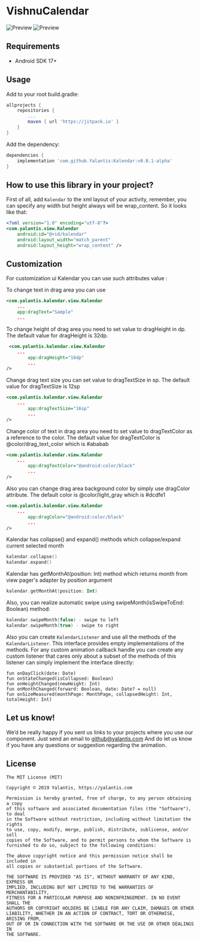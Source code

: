 # VishnuCalendar

![Preview](https://github.com/Yalantis/VishnuCalendar/blob/develop/demo_collapse_expand.gif)
![Preview](https://github.com/Yalantis/VishnuCalendar/blob/develop/demo_swipe.gif)

## Requirements
- Android SDK 17+

## Usage

Add to your root build.gradle:
```Groovy
allprojects {
	repositories {
		...
		maven { url 'https://jitpack.io' }
	}
}
```

Add the dependency:
```Groovy
dependencies {
	implementation 'com.github.Yalantis:Kalendar:v0.0.1-alpha'
}
```

## How to use this library in your project?

First of all, add `Kalendar` to the xml layout of your activity, remember, you can specify any width but height always will be wrap_content. So it looks like that:

```xml
<?xml version="1.0" encoding="utf-8"?>
<com.yalantis.view.Kalendar
	android:id="@+id/kalendar"
	android:layout_width="match_parent"
	android:layout_height="wrap_content" />
```

## Customization

For customization ui Kalendar you can use such attributes value :

To change text in drag area you can use
```xml
<com.yalantis.kalendar.view.Kalendar
	...
	app:dragText="Sample"
	...
```

To change height of drag area you need to set value to dragHeight in dp. The default value for dragHeight is 32dp.
```xml
 <com.yalantis.kalendar.view.Kalendar
 	...	
        app:dragHeight="16dp" 
        ...
/>
```
Change drag text size you can set value to dragTextSize in sp. The default value for dragTextSize is 12sp
```xml
<com.yalantis.kalendar.view.Kalendar
 	...	
        app:dragTextSize="16sp" 
        ...
/>
```

Change color of text in drag area you need to set value to dragTextColor as a reference to the color. The default value for dragTextColor is @color/drag_text_color which is #ababab
```xml
<com.yalantis.kalendar.view.Kalendar
 	...	
        app:dragTextColor="@android:color/black" 
        ...
/>
```

Also you can change drag area background color by simply use dragColor attribute. The default color is @color/light_gray which is #dcdfe1
```xml
<com.yalantis.kalendar.view.Kalendar
 	...	
        app:dragColor="@android:color/black" 
        ...
/>
```

Kalendar has collapse() and expand() methods which collapse/expand current selected month
```Kotlin
kalendar.collapse()
kalendar.expand()
```

Kalendar has getMonthAt(position: Int) method which returns month from view pager's adapter by position argument
```Kotlin
kalendar.getMonthAt(position: Int) 
```

Also, you can realize automatic swipe using swipeMonth(isSwipeToEnd: Boolean) method:
```Kotlin
kalendar.swipeMonth(false) - swipe to left
kalendar.swipeMonth(true) - swipe to right
```

Also you can create `KalendarListener` and use all the methods of the `KalendarListener`. This interface provides empty implementations of the methods. For any custom animation callback handle you can create any custom listener that cares only about a subset of the methods of this listener can simply implement the interface directly:
```
fun onDayClick(date: Date)
fun onStateChanged(isCollapsed: Boolean)
fun onHeightChanged(newHeight: Int)
fun onMonthChanged(forward: Boolean, date: Date? = null)
fun onSizeMeasured(monthPage: MonthPage, collapsedHeight: Int, totalHeight: Int)
```

## Let us know!

We’d be really happy if you sent us links to your projects where you use our component. Just send an email to github@yalantis.com And do let us know if you have any questions or suggestion regarding the animation. 

## License

	The MIT License (MIT)

	Copyright © 2019 Yalantis, https://yalantis.com

	Permission is hereby granted, free of charge, to any person obtaining a copy
	of this software and associated documentation files (the "Software"), to deal
	in the Software without restriction, including without limitation the rights
	to use, copy, modify, merge, publish, distribute, sublicense, and/or sell
	copies of the Software, and to permit persons to whom the Software is
	furnished to do so, subject to the following conditions:

	The above copyright notice and this permission notice shall be included in
	all copies or substantial portions of the Software.

	THE SOFTWARE IS PROVIDED "AS IS", WITHOUT WARRANTY OF ANY KIND, EXPRESS OR
	IMPLIED, INCLUDING BUT NOT LIMITED TO THE WARRANTIES OF MERCHANTABILITY,
	FITNESS FOR A PARTICULAR PURPOSE AND NONINFRINGEMENT. IN NO EVENT SHALL THE
	AUTHORS OR COPYRIGHT HOLDERS BE LIABLE FOR ANY CLAIM, DAMAGES OR OTHER
	LIABILITY, WHETHER IN AN ACTION OF CONTRACT, TORT OR OTHERWISE, ARISING FROM,
	OUT OF OR IN CONNECTION WITH THE SOFTWARE OR THE USE OR OTHER DEALINGS IN
	THE SOFTWARE.

